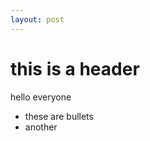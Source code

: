 ```yaml
---
layout: post
---
```


# this is a header

hello everyone

*   these are bullets
*   another
